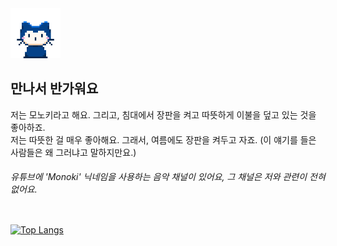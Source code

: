 <img src="Mona Whisper.gif" style="width: 80px;">

## 만나서 반가워요
<p>저는 모노키라고 해요. 그리고, 침대에서 장판을 켜고 따뜻하게 이불을 덮고 있는 것을 좋아하죠.<br>저는 따뜻한 걸 매우 좋아해요. 그래서, 여름에도 장판을 켜두고 자죠. (이 얘기를 들은 사람들은 왜 그러냐고 말하지만요.) </p>
<h6>유튜브에 'Monoki' 닉네임을 사용하는 음악 채널이 있어요, 그 채널은 저와 관련이 전혀 없어요.</h6>

<!-- [![Monokii's GitHub stats](https://github-readme-stats.vercel.app/api?username=monokii)](https://github.com/monokii/github-readme-stats) -->
<div style="display: flex; gap: 10px;">
  
  [![Top Langs](https://github-readme-stats.vercel.app/api/top-langs/?username=monokii&langs_count=8)](https://github.com/monokii/github-readme-stats)
</div>
<!--
**Monokii/Monokii** is a ✨ _special_ ✨ repository because its `README.md` (this file) appears on your GitHub profile.

Here are some ideas to get you started:

- 🔭 I’m currently working on ...
- 🌱 I’m currently learning ...
- 👯 I’m looking to collaborate on ...
- 🤔 I’m looking for help with ...
- 💬 Ask me about ...
- 📫 How to reach me: ...
- 😄 Pronouns: ...
- ⚡ Fun fact: ...
-->
